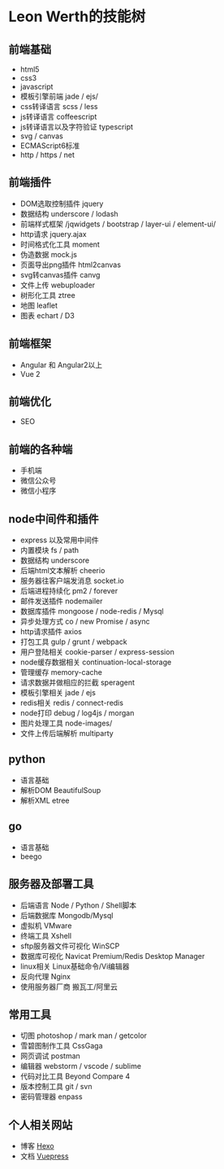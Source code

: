 # Leon Werth的技能树

## 前端基础

- html5 
- css3 
- javascript
- 模板引擎前端 jade / ejs/
- css转译语言 scss / less
- js转译语言 coffeescript
- js转译语言以及字符验证 typescript
- svg / canvas
- ECMAScript6标准
- http / https / net

## 前端插件

- DOM选取控制插件 jquery
- 数据结构 underscore / lodash
- 前端样式框架 /jqwidgets / bootstrap / layer-ui / element-ui/
- http请求 jquery.ajax
- 时间格式化工具 moment
- 伪造数据 mock.js
- 页面导出png插件 html2canvas
- svg转canvas插件 canvg
- 文件上传 webuploader
- 树形化工具 ztree
- 地图 leaflet
- 图表 echart / D3

## 前端框架

- Angular 和 Angular2以上
- Vue 2

## 前端优化

- SEO

## 前端的各种端

- 手机端
- 微信公众号
- 微信小程序

## node中间件和插件

- express 以及常用中间件
- 内置模块 fs / path
- 数据结构 underscore
- 后端html文本解析 cheerio
- 服务器往客户端发消息 socket.io
- 后端进程持续化 pm2 / forever
- 邮件发送插件 nodemailer
- 数据库插件 mongoose / node-redis / Mysql
- 异步处理方式 co / new Promise / async
- http请求插件 axios
- 打包工具 gulp / grunt / webpack
- 用户登陆相关 cookie-parser / express-session
- node缓存数据相关 continuation-local-storage
- 管理缓存 memory-cache
- 请求数据并做相应的拦截 speragent
- 模板引擎相关 jade / ejs
- redis相关 redis / connect-redis
- node打印 debug / log4js / morgan
- 图片处理工具 node-images/
- 文件上传后端解析 multiparty

## python

- 语言基础
- 解析DOM BeautifulSoup
- 解析XML etree

## go

- 语言基础
- beego

## 服务器及部署工具

- 后端语言 Node / Python / Shell脚本
- 后端数据库 Mongodb/Mysql
- 虚拟机 VMware
- 终端工具 Xshell
- sftp服务器文件可视化 WinSCP
- 数据库可视化 Navicat Premium/Redis Desktop Manager
- linux相关 Linux基础命令/Vi编辑器
- 反向代理 Nginx
- 使用服务器厂商 搬瓦工/阿里云

## 常用工具

- 切图 photoshop / mark man / getcolor
- 雪碧图制作工具 CssGaga
- 网页调试 postman
- 编辑器 webstorm / vscode / sublime
- 代码对比工具 Beyond Compare 4
- 版本控制工具 git / svn
- 密码管理器 enpass

## 个人相关网站

- 博客 [Hexo](http://buildlove.github.io)
- 文档 [Vuepress](http://www.helloleon.cn)

